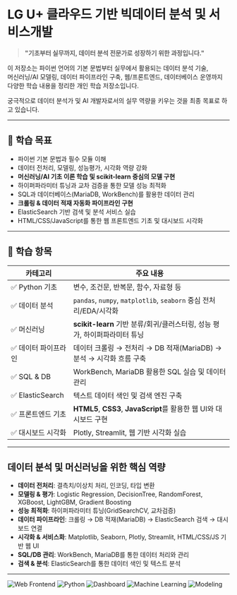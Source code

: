 # LG U+ 클라우드 기반 빅데이터 분석 및 서비스개발

> **"기초부터 실무까지, 데이터 분석 전문가로 성장하기 위한 과정입니다."**

이 저장소는 파이썬 언어의 기본 문법부터 실무에서 활용되는 데이터 분석 기술,  
머신러닝/AI 모델링, 데이터 파이프라인 구축, 웹/프론트엔드, 데이터베이스 운영까지  
다양한 학습 내용을 정리한 개인 학습 저장소입니다.  

궁극적으로 데이터 분석가 및 AI 개발자로서의 실무 역량을 키우는 것을 최종 목표로 하고 있습니다.

---

## 📝 학습 목표

- 파이썬 기본 문법과 필수 모듈 이해
- 데이터 전처리, 모델링, 성능평가, 시각화 역량 강화
- **머신러닝/AI 기초 이론 학습 및 scikit-learn 중심의 모델 구현**
- 하이퍼파라미터 튜닝과 교차 검증을 통한 모델 성능 최적화
- SQL과 데이터베이스(MariaDB, WorkBench)를 활용한 데이터 관리
- **크롤링 & 데이터 적재 자동화 파이프라인 구현**
- ElasticSearch 기반 검색 및 분석 서비스 실습
- HTML/CSS/JavaScript를 통한 웹 프론트엔드 기초 및 대시보드 시각화

---

## 📌 학습 항목

| 카테고리 | 주요 내용 |
|----------|------------|
| ✅ Python 기초 | 변수, 조건문, 반복문, 함수, 자료형 등 |
| ✅ 데이터 분석 | `pandas`, `numpy`, `matplotlib`, `seaborn` 중심 전처리/EDA/시각화 |
| ✅ 머신러닝 | **scikit-learn** 기반 분류/회귀/클러스터링, 성능 평가, 하이퍼파라미터 튜닝 |
| ✅ 데이터 파이프라인 | 데이터 크롤링 → 전처리 → DB 적재(MariaDB) → 분석 → 시각화 흐름 구축 |
| ✅ SQL & DB | WorkBench, MariaDB 활용한 SQL 실습 및 데이터 관리 |
| ✅ ElasticSearch | 텍스트 데이터 색인 및 검색 엔진 구축 |
| ✅ 프론트엔드 기초 | **HTML5**, **CSS3**, **JavaScript**를 활용한 웹 UI와 대시보드 구현 |
| ✅ 대시보드 시각화 | Plotly, Streamlit, 웹 기반 시각화 실습 |

---

## 데이터 분석 및 머신러닝을 위한 핵심 역량

- **데이터 전처리**: 결측치/이상치 처리, 인코딩, 타입 변환  
- **모델링 & 평가**: Logistic Regression, DecisionTree, RandomForest, XGBoost, LightGBM, Gradient Boosting  
- **성능 최적화**: 하이퍼파라미터 튜닝(GridSearchCV, 교차검증)  
- **데이터 파이프라인**: 크롤링 → DB 적재(MariaDB) → ElasticSearch 검색 → 대시보드 연결  
- **시각화 & 서비스화**: Matplotlib, Seaborn, Plotly, Streamlit, HTML/CSS/JS 기반 웹 UI  
- **SQL/DB 관리**: WorkBench, MariaDB를 통한 데이터 처리와 관리  
- **검색 & 분석**: ElasticSearch를 통한 데이터 색인 및 텍스트 분석  

---

![Web Frontend](https://img.shields.io/badge/Frontend-HTML%20%7C%20CSS%20%7C%20JavaScript-orange?logo=html5)
![Python](https://img.shields.io/badge/Python-3.10-blue?logo=python)
![Dashboard](https://img.shields.io/badge/Dashboard-Plotly%20%7C%20Streamlit-ff4b4b)
![Machine Learning](https://img.shields.io/badge/Machine%20Learning-Modeling-blueviolet?logo=opsgenie)
![Modeling](https://img.shields.io/badge/Modeling-Data--Driven-darkblue)
